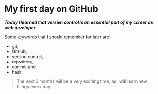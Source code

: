 # My first day on GitHub 
***Today I learned that version control is an essential part of my career as web developer.***

Some keywords that I should remember for later are: 
- git,
- GitHub,
- version control,
- repository,
- commit and
- hash.

  
> The next 3 months will be a very exciting time, as I will learn new things every day.
